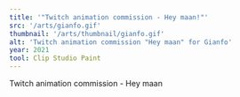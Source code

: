 ```yaml
---
title: '"Twitch animation commission - Hey maan!"'
src: '/arts/gianfo.gif'
thumbnail: '/arts/thumbnail/gianfo.gif'
alt: 'Twitch animation commission "Hey maan" for Gianfo'
year: 2021
tool: Clip Studio Paint
---
```


Twitch animation commission - Hey maan

